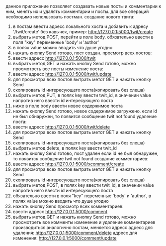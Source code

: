 данное приложение позволяет создавать новые посты и комментарии к ним, менять их и удалять комментарии и посты.
для все операций необходимо использовать постман.
создание нового твита:
  1) в постам ввести адресс локального хоста и добавить к адресу '/twit/create' без кавычек, пример: http://127.0.0.1:5000/twit/create
  2) выбрать метод POST, перейти в поле body. обязательно ввести в поля "key" переменные 'body' и 'author'
  3) в полях value можно вводить что душе угодно
  4) нажать кнопку Send
     готово, пост создан.
просмотр всех постов:
  1) ввести адресс  http://127.0.0.1:5000/twit
  2) выбрать метод GET и нажать кнопку Send
     готово, можно просмотреть все посты
изменение поста:
  1) ввести адресс http://127.0.0.1:5000/twit/update
  2) для просмотра всех постов вытрать метот GET и нажать кнопку Send
  3) скопировать id интересующего поста(копировать без слеша)
  4) выбрать метод PUT, в полях key ввести twit_id, в значении value напротив него ввести id интересующего поста
  5) ниже в поле body ввести новое содержимое поста
  6) нажать кнопку Send
     готово, новое содержимое загружено.
     если id не был обнаружен, то появится сообщение twit not found
удаление поста:
  1) ввести адресс http://127.0.0.1:5000/twit/delete
  2) для просмотра всех постов вытрать метот GET и нажать кнопку Send
  3) скопировать id интересующего поста(копировать без слеша)
  4) выбрать метод delete, в полях key ввести twit_id
  5) нажать кнопку Send
     готово, пост удален
     если id не был обнаружен, то появится сообщение twit not found
создание комментариев:
  1) ввести адресс http://127.0.0.1:5000/xcomment/create
  2) для просмотра всех постов вытрать метот GET и нажать кнопку Send
  3) скопировать id интересующего поста(копировать без слеша)
  4) выбрать метод POST, в полях key ввести twit_id, в значении value напротив него ввести id интересующего поста
  5) обязательно ввести в поля "key" переменные 'body' и 'author', в полях value можно вводить что душе угодно
  6) нажать кнопку Send
просмотр всех комментариев:
  1) ввести адресс  http://127.0.0.1:5000/comment
  2) выбрать метод GET и нажать кнопку Send
     готово, можно просмотреть все комменты
изменение и удаление комментариев производиться аналогично постам, меняется адресс
адресс для удаления: http://127.0.0.1:5000/comment/delete
адресс для изменения: http://127.0.0.1:5000/comment/update
